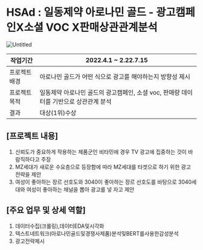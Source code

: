 # HSAd : 일동제약 아로나민 골드 - 광고캠페인X소셜 VOC X판매상관관계분석

![Untitled](https://github.com/HS587885/HSAd_DataDriven/assets/48133382/c0f8c07c-d6ec-420e-aba8-f96628f4ca57)


| 작업기간 | 2022.4.1 ~ 2.22.7.15 |
| --- | --- |
| 프로젝트 배경 | 아로나민 골드가 어떤 식으로 광고를 해야하는지 방향성 제시 |
| 프로젝트 목적 | 일동제약 아로나민 골드의 광고캠페인, 소셜 voc, 판매량 데이터를 기반으로 상관관계 분석 |
| 결과 | 대상(1위)수상 |

## [프로젝트 내용] 
1) 신뢰도가 중요하게 작용하는 제품군인 비타민에 경우 TV 광고에 집중하는 것이 바람직하다고 주장
2) MZ세대가 새로운 수요층으로 등장함에 따라 MZ세대를 타겟으로 하기 위한 광고 전략을 제안
3) 여성이 좋아하는 장르 선호도와 3040이 좋아하는 장르 선호도를 바탕으로 3040세대와 여성이 좋아하는 채널을 뽑아 광고를 넣 자고 제안

## [주요 업무 및 상세 역할]

1) 데이터수집(크롤링),데이터EDA및시각화
2) 텍스트네트워크(아로나민골드및경쟁사제품)분석및BERT를사용한감성분석
3) 광고전략제시 
